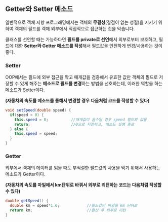 ## Getter와 Setter 메소드

일반적으로 객체 지향 프로그래밍에서는 객체의 **무결성**(결점이 없는 성질)을 지키기 위하여 객체의 필드를 객체 외부에서 직접적으로 접근하는 것을 막습니다.

클래스를 선언할 때는 가능하다면 **필드를 private로 선언**해서 외부로부터 보호하고, 필드에 대한 **Setter와 Getter 메소드를 작성**해서 필드값을 안전하게 변경/사용하는 것이 좋다.

### Setter

OOP에서는 필드에 외부 접근을 막고 매개값을 검증해서 유효한 값만 객체의 필드로 저장할 수 있게 해주는 **메소드로 필드를 변경**하는 방법을 선호하는데, 이러한 역할을 하는 메소드가 Setter이다.

**(자동차의 속도를 메소드를 통해서 변경할 경우 다음처럼 코드를 작성할 수 있다)**

```java
void setSpeed(double speed) {
  if(speed < 0) {
    this.speed = 0;          //매개값이 음수일 경우 speed 필드의 값을 
    return;                  //0으로 저장하고, 메소드 실행 종료
  } else {
    this.speed = speed;
  }
}
```

### Getter

외부에서 객체의 데이터를 읽을 때도 부적절한 필드값의 사용을 막기 위해서 사용하는 메소드가 Getter이다.

**(자동차의 속도를 마일에서 km단위로 바꿔서 외부로 리턴하는 코드는 다음처럼 작성할 수 있다)**

```java
double getSpeed() {
  double km = speed*1.6;            //필드값인 마일을 km 단위로
  return km;                        //환산 후 외부로 리턴
}
```
